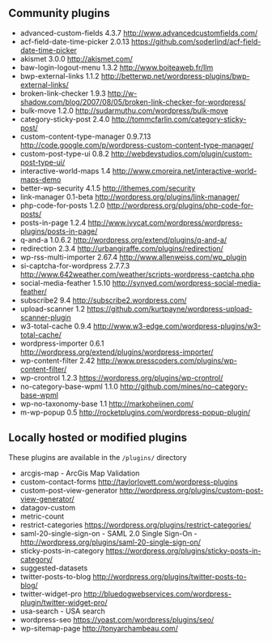 ## Community plugins

* advanced-custom-fields       4.3.7    http://www.advancedcustomfields.com/
* acf-field-date-time-picker   2.0.13   https://github.com/soderlind/acf-field-date-time-picker
* akismet                      3.0.0    http://akismet.com/
* baw-login-logout-menu        1.3.2    http://www.boiteaweb.fr/llm
* bwp-external-links           1.1.2    http://betterwp.net/wordpress-plugins/bwp-external-links/
* broken-link-checker          1.9.3    http://w-shadow.com/blog/2007/08/05/broken-link-checker-for-wordpress/
* bulk-move                    1.2.0    http://sudarmuthu.com/wordpress/bulk-move
* category-sticky-post         2.4.0    http://tommcfarlin.com/category-sticky-post/
* custom-content-type-manager  0.9.7.13 http://code.google.com/p/wordpress-custom-content-type-manager/
* custom-post-type-ui          0.8.2    http://webdevstudios.com/plugin/custom-post-type-ui/
* interactive-world-maps       1.4      http://www.cmoreira.net/interactive-world-maps-demo
* better-wp-security           4.1.5    http://ithemes.com/security
* link-manager                 0.1-beta http://wordpress.org/plugins/link-manager/
* php-code-for-posts           1.2.0    http://wordpress.org/plugins/php-code-for-posts/
* posts-in-page                1.2.4    http://www.ivycat.com/wordpress/wordpress-plugins/posts-in-page/
* q-and-a                      1.0.6.2  http://wordpress.org/extend/plugins/q-and-a/
* redirection                  2.3.4    http://urbangiraffe.com/plugins/redirection/
* wp-rss-multi-importer        2.67.4   http://www.allenweiss.com/wp_plugin
* si-captcha-for-wordpress     2.7.7.3  http://www.642weather.com/weather/scripts-wordpress-captcha.php
* social-media-feather         1.5.10   http://synved.com/wordpress-social-media-feather/
* subscribe2                   9.4      http://subscribe2.wordpress.com/
* upload-scanner               1.2      https://github.com/kurtpayne/wordpress-upload-scanner-plugin
* w3-total-cache               0.9.4    http://www.w3-edge.com/wordpress-plugins/w3-total-cache/
* wordpress-importer           0.6.1    http://wordpress.org/extend/plugins/wordpress-importer/
* wp-content-filter            2.42     http://www.presscoders.com/plugins/wp-content-filter/
* wp-crontrol                  1.2.3    https://wordpress.org/plugins/wp-crontrol/
* no-category-base-wpml        1.1.0    http://github.com/mines/no-category-base-wpml
* wp-no-taxonomy-base          1.1      http://markoheijnen.com/
* m-wp-popup                   0.5      http://rocketplugins.com/wordpress-popup-plugin/


## Locally hosted or modified plugins
These plugins are available in the `/plugins/` directory

* arcgis-map    -   ArcGis Map Validation
* custom-contact-forms      http://taylorlovett.com/wordpress-plugins
* custom-post-view-generator    http://wordpress.org/plugins/custom-post-view-generator/
* datagov-custom
* metric-count
* restrict-categories   https://wordpress.org/plugins/restrict-categories/
* saml-20-single-sign-on    -   SAML 2.0 Single Sign-On - http://wordpress.org/plugins/saml-20-single-sign-on/
* sticky-posts-in-category      https://wordpress.org/plugins/sticky-posts-in-category/
* suggested-datasets
* twitter-posts-to-blog     http://wordpress.org/plugins/twitter-posts-to-blog/
* twitter-widget-pro        http://bluedogwebservices.com/wordpress-plugin/twitter-widget-pro/
* usa-search    -   USA search
* wordpress-seo     https://yoast.com/wordpress/plugins/seo/
* wp-sitemap-page   http://tonyarchambeau.com/